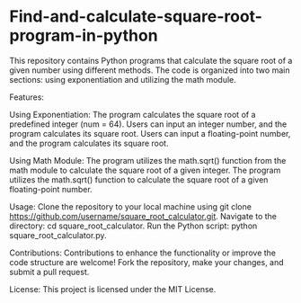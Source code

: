 # Find-and-calculate-square-root-program-in-python
This repository contains Python programs that calculate the square root of a given number using different methods. The code is organized into two main sections: using exponentiation and utilizing the math module.

Features:

Using Exponentiation:
The program calculates the square root of a predefined integer (num = 64).
Users can input an integer number, and the program calculates its square root.
Users can input a floating-point number, and the program calculates its square root.

Using Math Module:
The program utilizes the math.sqrt() function from the math module to calculate the square root of a given integer.
The program utilizes the math.sqrt() function to calculate the square root of a given floating-point number.

Usage:
Clone the repository to your local machine using git clone https://github.com/username/square_root_calculator.git.
Navigate to the directory: cd square_root_calculator.
Run the Python script: python square_root_calculator.py.

Contributions:
Contributions to enhance the functionality or improve the code structure are welcome! Fork the repository, make your changes, and submit a pull request.

License:
This project is licensed under the MIT License.
